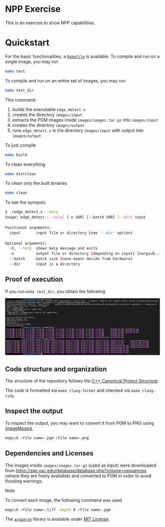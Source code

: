 
# NPP Exercise
This is an exercise to show NPP capabilities.

# Quickstart
For the basic functionalities, a [`Makefile`](Makefile) is available.
To compile and run on a single image, you may run

```bash
make test
```

To compile and run on an entire set of images, you may run

```bash
make test_dir
```

This command:

1. builds the executable `edge_detect.x`
2. creates the directory `images/input`
3. extracts the PGM images inside `images/images.tar.gz` into `images/input`
4. creates the directory `images/output`
5. runs `edge_detect.x` in the directory `images/input` with output into `images/output`

To just compile

```bash
make build
```

To clean everything

```bash
make distclean
```

To clean only the built binaries

```bash
make clean
```

To see the synopsis

```bash
$ ./edge_detect.x --help
Usage: edge_detect [--help] [-o VAR] [--batch VAR] [--dir] input

Positional arguments:
  input       input file or directory (see '--dir' option)

Optional arguments:
  -h, --help  shows help message and exits
  -o          output file or directory (depending on input) [nargs=0..1] [default: "."]
  --batch     batch size (none means decide from hardware)
  --dir       input is a directory
```

## Proof of execution
If you run `make test_dir`, you obtain the following

![result of execution of target test_dir](docs/test_dir_results.png)

## Code structure and organization
The structure of the repository follows the [C++ Canonical Project Structure](https://www.open-std.org/jtc1/sc22/wg21/docs/papers/2018/p1204r0.html).

The code is formatted via `make clang-format` and checked via `make clang-tidy`.

## Inspect the output
To inspect the output, you may want to convert it from PGM to PNG using [ImageMagick](https://imagemagick.org)

```bash
magick <file name>.pgm <file name>.png
```

## Dependencies and Licenses
The images inside `images/images.tar.gz` (used as input) were downloaded from https://sipi.usc.edu/database/database.php?volume=sequences (where they are freely available) and converted to PGM in order to avoid flooding warnings.

> [!NOTE]
> To convert each image, the following command was used
> ```bash
> magick <file name>.tiff -depth 8 <file name>.pgm
> ```

The [`argparse`](https://github.com/p-ranav/argparse) library is available under [MIT License](https://github.com/p-ranav/argparse/blob/master/LICENSE).

